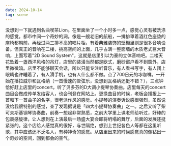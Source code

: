 ```yaml
---
date: 2024-10-14
tag: scene
---
```

没想到一下就遇到名曲喫茶Lion。在里面坐了一个小时多一点，感觉心灵有被洗涤的感觉。都市中间一个奇妙的洞。像是一艘老旧的航船，一排排罩着酒红色座垫的座椅都朝前，再经过两三排不高的唱片柜，有着典雅装饰的壁橱里则是很多音响设备。但真正的音响在二楼，挑高空间的上面，几乎占满一整面墙的木质老式巨大音响，上面写着"2D Sound System"，这就是店里引以为豪的立体音响吧。二楼天花坠着一盏西洋风格的吊灯，店里的装潢当然都是欧式，磨砂窗户看不到窗外，店里微微暗。店里不能够聊天会话，所以只能专注听音乐，有人看书写字，有人闭上眼睛也许睡着了，有人滑手机，也有人什么都不做。点了700日元的冰咖啡。一开始在播拉威尔和瓦格纳（一首慢速的管弦乐，没想到瓦格纳还挺不错？），三点钟恰好赶上店里的concert，听了贝多芬的D大调小提琴协奏曲。店里每天的concert曲目会做成传单发给客人，也会刊登在网站上。更换曲目的时候，老板会播报上一首和下一首曲子的名字，很老派作风的感觉。小提琴的演奏诉说感很强烈，虽然说没给我很特别的感觉，查了发现据说是「四大小提琴协奏曲」之一。之后又听了柴可夫斯基钢琴协奏曲，前奏一想起非常熟悉，之前大学里上课老师给听过，好棒的包裹感旋律，让人想到在上演最后一场盛大宴会即将坍塌的舞厅，后面的发展还挺紧张的。这个店给人感觉真的很好，与世隔绝，想到上世纪各色人等都在这里听歌，其中应该还不乏名人，有种神奇的感觉。从店里出来的时候感觉真的像钻出一个奇妙的空间，回到都会的空气。
